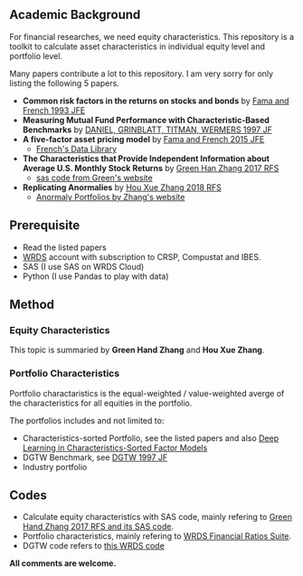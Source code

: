 
## Academic Background

For financial researches, we need equity characteristics. This repository is a toolkit to calculate asset characteristics in individual equity level and portfolio level.

Many papers contribute a lot to this repository. I am very sorry for only listing the following 5 papers.
- **Common risk factors in the returns on stocks and bonds** by [Fama and French 1993 JFE](https://doi.org/10.1016/0304-405X(93)90023-5)
-  **Measuring Mutual Fund Performance with Characteristic‐Based Benchmarks** by [DANIEL, GRINBLATT, TITMAN, WERMERS 1997 JF](https://doi.org/10.1111/j.1540-6261.1997.tb02724.x)
- **A five-factor asset pricing model** by [Fama and French 2015 JFE](https://doi.org/10.1016/j.jfineco.2014.10.010)
  - [French's Data Library](http://mba.tuck.dartmouth.edu/pages/faculty/ken.french/data_library.html)
- **The Characteristics that Provide Independent Information about Average U.S. Monthly Stock Returns** by [Green Han Zhang 2017 RFS](https://doi.org/10.1093/rfs/hhx019)
  - [sas code from Green's website](https://drive.google.com/file/d/0BwwEXkCgXEdRQWZreUpKOHBXOUU/view)
- **Replicating Anormalies** by [Hou Xue Zhang 2018 RFS](https://doi.org/10.1093/rfs/hhy131)
  - [Anormaly Portfolios by Zhang's website](http://global-q.org/index.html)

## Prerequisite

- Read the listed papers
- [WRDS](https://wrds-web.wharton.upenn.edu) account with subscription to CRSP, Compustat and IBES.
- SAS (I use SAS on WRDS Cloud)
- Python (I use Pandas to play with data)

## Method

### Equity Characteristics

This topic is summaried by **Green Hand Zhang** and **Hou Xue Zhang**.

### Portfolio Characteristics

Portfolio charactaristics is the equal-weighted / value-weighted averge of the characteristics for all equities in the portfolio.

The portfolios includes and not limited to:

- Characteristics-sorted Portfolio, see the listed papers and also [Deep Learning in Characteristics-Sorted Factor Models](https://papers.ssrn.com/sol3/papers.cfm?abstract_id=3243683)
- DGTW Benchmark, see [DGTW 1997 JF](https://doi.org/10.1111/j.1540-6261.1997.tb02724.x)
- Industry portfolio

## Codes

- Calculate equity characteristics with SAS code, mainly refering to [Green Hand Zhang 2017 RFS and its SAS code](https://drive.google.com/file/d/0BwwEXkCgXEdRQWZreUpKOHBXOUU/view).
- Portfolio characteristics, mainly refering to [WRDS Financial Ratios Suite](https://wrds-www.wharton.upenn.edu/pages/support/research-wrds/sample-programs/wrds-sample-programs/wrds-financial-ratios-suite/).
- DGTW code refers to [this WRDS code](https://wrds-www.wharton.upenn.edu/pages/support/applications/python-replications/characteristic-based-benchmarks-daniel-grinblatt-titman-and-wermers-1997-python-version/)

**All comments are welcome.**